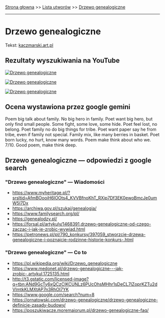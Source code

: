[Strona głowna](../index.md) >> [Lista utworów](../list.md) >> [Drzewo genealogiczne](129.md)

---

# Drzewo genealogiczne

Tekst: [kaczmarski.art.pl](https://www.kaczmarski.art.pl/tworczosc/wiersze/drzewo-genealogiczne/)

## Rezultaty wyszukiwania na YouTube

[![Drzewo genealogiczne](http://img.youtube.com/vi/E36wq1um7b0/0.jpg)](https://www.youtube.com/watch?v=E36wq1um7b0 "2  Drzewo genealogiczne Jacek Kaczmarski - YouTube")

[![Drzewo genealogiczne](http://img.youtube.com/vi/6cOJ2dVsNyM/0.jpg)](https://www.youtube.com/watch?v=6cOJ2dVsNyM "3  Na starej mapie krajobraz utopijny Jacek Kaczmarski - YouTube")

[![Drzewo genealogiczne](http://img.youtube.com/vi/GT3jdOvCYpg/0.jpg)](https://www.youtube.com/watch?v=GT3jdOvCYpg "Jacek Kaczmarski- Drzewo Genealogiczne - YouTube")

## Ocena wystawiona przez google gemini

Poem big talk about family. No big hero in family. Poet want big hero, but only find small people. Some fight, some love, some hide. Poet feel lost, no belong. Poet family no do big things for tribe. Poet want paper say he from tribe, even if family not special. Family mix, like many berries in basket. Poet born lucky, no hurt, know many words. Poem make think about who we. 7/10. Good poem, make think deep. 


## Drzewo genealogiczne — odpowiedzi z google search

### "Drzewo genealogiczne" — Wiadomości

 - <https://www.myheritage.pl/?srsltid=AfmBOooiH6lOOts4_KVVBfnoKhT_RXip7Df3EK0ewoBmcJe0umW5I7Dx>
 - <https://archiwa.gov.pl/szukaj/genealogia/>
 - <https://www.familysearch.org/pl/>
 - <https://genealodzy.pl/>
 - <https://forsal.pl/artykuly/1468391,drzewo-genealogiczne-od-czego-zaczac-i-jak-je-zrobic-wywiad.html>
 - <https://petronews.pl/pl/790_konkursy/397059_stworzcie-drzewa-genealogiczne-i-poznajcie-rodzinne-historie-konkurs-.html>

### "Drzewo genealogiczne" — Co to

 - <https://pl.wikipedia.org/wiki/Drzewo_genealogiczne>
 - <https://www.medonet.pl/drzewo-genealogiczne---jak-zrobic-,artykul,1725135.html>
 - <http://t3.gstatic.com/licensed-image?q=tbn:ANd9GcTy6xQCzCIKCUNLz6PUcOhsMHhr1sDeCL7IZoprKZTu2dVImtkKLMXtAP7n3RhOI7YK>
 - <https://www.google.com/search?num=8>
 - <https://ornatowski.com/drzewo-genealogiczne/drzewo-genealogiczne-definicje-zasady-budowy/>
 - <https://poszukiwacze.moremaiorum.pl/drzewo-genealogiczne-faq/>

